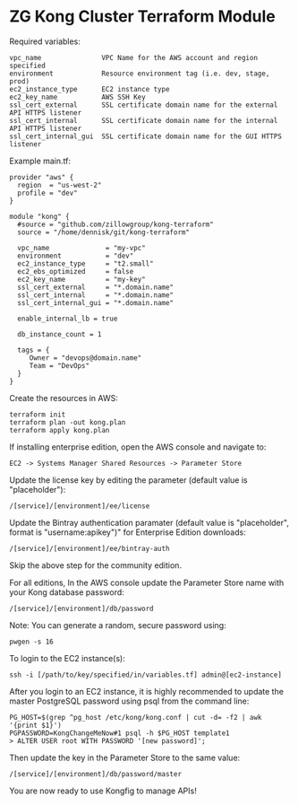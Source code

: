 # ZG Kong Cluster Terraform Module

Required variables:

    vpc_name               VPC Name for the AWS account and region specified
    environment            Resource environment tag (i.e. dev, stage, prod)
    ec2_instance_type      EC2 instance type
    ec2_key_name           AWS SSH Key
    ssl_cert_external      SSL certificate domain name for the external API HTTPS listener
    ssl_cert_internal      SSL certificate domain name for the internal API HTTPS listener
    ssl_cert_internal_gui  SSL certificate domain name for the GUI HTTPS listener

Example main.tf:

    provider "aws" {
      region  = "us-west-2"
      profile = "dev"
    }

    module "kong" {
      #source = "github.com/zillowgroup/kong-terraform"
      source = "/home/dennisk/git/kong-terraform"

      vpc_name              = "my-vpc"
      environment           = "dev"
      ec2_instance_type     = "t2.small"
      ec2_ebs_optimized     = false
      ec2_key_name          = "my-key"
      ssl_cert_external     = "*.domain.name"
      ssl_cert_internal     = "*.domain.name"
      ssl_cert_internal_gui = "*.domain.name"

      enable_internal_lb = true

      db_instance_count = 1

      tags = {
         Owner = "devops@domain.name"
         Team = "DevOps"
      }
    }

Create the resources in AWS:

    terraform init
    terraform plan -out kong.plan
    terraform apply kong.plan

If installing enterprise edition, open the AWS console and navigate to:

    EC2 -> Systems Manager Shared Resources -> Parameter Store

Update the license key by editing the parameter (default value is "placeholder"):
 
    /[service]/[environment]/ee/license

Update the Bintray authentication paramater (default value is "placeholder", format is 
"username:apikey")" for Enterprise Edition downloads:

    /[service]/[environment]/ee/bintray-auth

Skip the above step for the community edition.

For all editions, In the AWS console update the Parameter Store name with your Kong database password:

    /[service]/[environment]/db/password

Note: You can generate a random, secure password using:

    pwgen -s 16

To login to the EC2 instance(s):

    ssh -i [/path/to/key/specified/in/variables.tf] admin@[ec2-instance]

After you login to an EC2 instance, it is highly recommended to update 
the master PostgreSQL password using psql from the command line:

    PG_HOST=$(grep ^pg_host /etc/kong/kong.conf | cut -d= -f2 | awk '{print $1}')
    PGPASSWORD=KongChangeMeNow#1 psql -h $PG_HOST template1
    > ALTER USER root WITH PASSWORD '[new password]';

Then update the key in the Parameter Store to the same value:

    /[service]/[environment]/db/password/master

You are now ready to use Kongfig to manage APIs!
